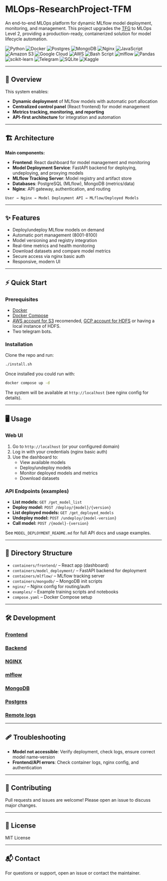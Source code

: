 # MLOps-ResearchProject-TFM

An end-to-end MLOps platform for dynamic MLflow model deployment, monitoring, and management. This project upgrades the [TFG](https://oa.upm.es/74985/) to MLOps Level 2, providing a production-ready, containerized solution for model lifecycle automation.

![Python](https://img.shields.io/badge/python-3670A0?style=for-the-badge&logo=python&logoColor=ffdd54)
![Docker](https://img.shields.io/badge/docker-%230db7ed.svg?style=for-the-badge&logo=docker&logoColor=white)
![Postgres](https://img.shields.io/badge/postgres-%23316192.svg?style=for-the-badge&logo=postgresql&logoColor=white)
![MongoDB](https://img.shields.io/badge/MongoDB-%234ea94b.svg?style=for-the-badge&logo=mongodb&logoColor=white)
![Nginx](https://img.shields.io/badge/nginx-%23009639.svg?style=for-the-badge&logo=nginx&logoColor=white)
![JavaScript](https://img.shields.io/badge/javascript-%23323330.svg?style=for-the-badge&logo=javascript&logoColor=%23F7DF1E)
![Amazon S3](https://img.shields.io/badge/Amazon%20S3-FF9900?style=for-the-badge&logo=amazons3&logoColor=white)
![Google Cloud](https://img.shields.io/badge/GoogleCloud-%234285F4.svg?style=for-the-badge&logo=google-cloud&logoColor=white)
![AWS](https://img.shields.io/badge/AWS-%23FF9900.svg?style=for-the-badge&logo=amazon-aws&logoColor=white)
![Bash Script](https://img.shields.io/badge/bash_script-%23121011.svg?style=for-the-badge&logo=gnu-bash&logoColor=white)
![mlflow](https://img.shields.io/badge/mlflow-%23d9ead3.svg?style=for-the-badge&logo=numpy&logoColor=blue)
![Pandas](https://img.shields.io/badge/pandas-%23150458.svg?style=for-the-badge&logo=pandas&logoColor=white)
![scikit-learn](https://img.shields.io/badge/scikit--learn-%23F7931E.svg?style=for-the-badge&logo=scikit-learn&logoColor=white)
![Telegram](https://img.shields.io/badge/Telegram-2CA5E0?style=for-the-badge&logo=telegram&logoColor=white)
![SQLite](https://img.shields.io/badge/sqlite-%2307405e.svg?style=for-the-badge&logo=sqlite&logoColor=white)
![Kaggle](https://img.shields.io/badge/Kaggle-035a7d?style=for-the-badge&logo=kaggle&logoColor=white)

---

## 🚀 Overview

This system enables:
- **Dynamic deployment** of MLflow models with automatic port allocation
- **Centralized control panel** (React frontend) for model management
- **Metrics tracking, monitoring, and reporting**
- **API-first architecture** for integration and automation

---

## 🏗️ Architecture

**Main components:**
- **Frontend**: React dashboard for model management and monitoring
- **Model Deployment Service**: FastAPI backend for deploying, undeploying, and proxying models
- **MLflow Tracking Server**: Model registry and artifact store
- **Databases**: PostgreSQL (MLflow), MongoDB (metrics/data)
- **Nginx**: API gateway, authentication, and routing

```
User → Nginx → Model Deployment API → MLflow/Deployed Models
```

---

## ✨ Features

- Deploy/undeploy MLflow models on demand
- Automatic port management (8001-8100)
- Model versioning and registry integration
- Real-time metrics and health monitoring
- Download datasets and compare model metrics
- Secure access via nginx basic auth
- Responsive, modern UI

---

## ⚡ Quick Start

### Prerequisites
- [Docker](https://www.docker.com/)
- [Docker Compose](https://docs.docker.com/compose/)
- [AWS account for S3](https://console.aws.amazon.com/s3/home) recomended, [GCP account for HDFS](https://console.cloud.google.com/dataproc) or having a local instance of HDFS.
- Two telegram bots.

### Installation
Clone the repo and run:

```bash
./install.sh
```

Once installed you could run with:

```bash
docker compose up -d
```

The system will be available at `http://localhost` (see nginx config for details).

---

## 🖥️ Usage

### Web UI
1. Go to `http://localhost` (or your configured domain)
2. Log in with your credentials (nginx basic auth)
3. Use the dashboard to:
	- View available models
	- Deploy/undeploy models
	- Monitor deployed models and metrics
	- Download datasets

### API Endpoints (examples)

- **List models:** `GET /get_model_list`
- **Deploy model:** `POST /deploy/{model}/{version}`
- **List deployed models:** `GET /get_deployed_models`
- **Undeploy model:** `POST /undeploy/{model-version}`
- **Call model:** `POST /{model}-{version}`

See `MODEL_DEPLOYMENT_README.md` for full API docs and usage examples.

---

## 📁 Directory Structure

- `containers/frontend/` – React app (dashboard)
- `containers/model_deployment/` – FastAPI backend for deployment
- `containers/mlflow/` – MLflow tracking server
- `containers/mongodb/` – MongoDB init scripts
- `nginx/` – Nginx config for routing/auth
- `examples/` – Example training scripts and notebooks
- `compose.yaml` – Docker Compose setup

---

## 🛠️ Development

### [Frontend](https://github.com/aloncrack7/MLOps-ResearchProject-TFM/blob/main/containers/frontend/README.md)
### [Backend](https://github.com/aloncrack7/MLOps-ResearchProject-TFM/blob/main/containers/model_deployment/README.md)
### [NGINX](https://github.com/aloncrack7/MLOps-ResearchProject-TFM/blob/main/containers/nginx/README.md)
### [mlflow](https://github.com/aloncrack7/MLOps-ResearchProject-TFM/blob/main/containers/mlflow/README.md)
### [MongoDB](https://github.com/aloncrack7/MLOps-ResearchProject-TFM/blob/main/containers/mongodb/README.md)
### [Postgres](https://github.com/aloncrack7/MLOps-ResearchProject-TFM/blob/main/containers/postgres/README.md)
### [Remote logs](https://github.com/aloncrack7/MLOps-ResearchProject-TFM/blob/main/containers/remote_logs/README.md)

---

## 🩹 Troubleshooting

- **Model not accessible**: Verify deployment, check logs, ensure correct model name-version
- **Frontend/API errors**: Check container logs, nginx config, and authentication

---

## 🤝 Contributing

Pull requests and issues are welcome! Please open an issue to discuss major changes.

---

## 📄 License

MIT License

---

## 📬 Contact

For questions or support, open an issue or contact the maintainer.
